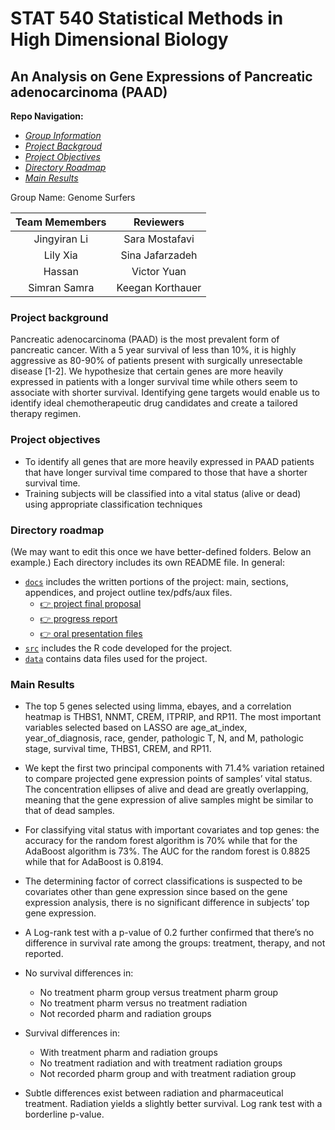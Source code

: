 STAT 540 Statistical Methods in High Dimensional Biology
=================================================

An Analysis on Gene Expressions of Pancreatic adenocarcinoma (PAAD)
--------------------------------------------------------------------------------
**Repo Navigation:**

- *[Group Information](#org0)*
- *[Project Backgroud](#org1)*
- *[Project Objectives](#org2)*
- *[Directory Roadmap](#org3)*
- *[Main Results](#org4)*



<a id="org0"></a>
Group Name: Genome Surfers

| Team Memembers  |  Reviewers |
| :---: |  :---: |  
| Jingyiran Li |  Sara Mostafavi |
| Lily Xia |  Sina Jafarzadeh |
|  Hassan  |  Victor Yuan |
| Simran Samra |  Keegan Korthauer |

<a id="org1"></a>
### Project background

Pancreatic adenocarcinoma (PAAD) is the most prevalent form of pancreatic cancer. With a 5 year survival of less than 10%, it is highly aggressive as 80-90% of patients present with surgically unresectable disease [1-2]. We hypothesize that certain genes are more heavily expressed in patients with a longer survival time while others seem to associate with shorter survival. Identifying gene targets would enable us to identify ideal chemotherapeutic drug candidates and create a tailored therapy regimen. 


<a id="org2"></a>
### Project objectives

-   To identify all genes that are more heavily expressed in PAAD patients that have longer survival time compared to those that have a shorter survival time.
-   Training subjects will be classified into a vital status (alive or dead) using appropriate classification techniques


<a id="org3"></a>
### Directory roadmap

(We may want to edit this once we have better-defined folders. Below an example.) Each directory includes its own README file. In general: 
* [`docs`](https://github.com/STAT540-UBC/Repo_team_Genome-Surfers_W2020/tree/master/docs) includes the written portions of the project: main, sections, appendices, and project outline tex/pdfs/aux files. 
  + [:point_right: project final proposal](https://github.com/STAT540-UBC/Repo_team_Genome-Surfers_W2020/blob/master/docs/project_proposal.md)
  + [:point_right: progress report](https://github.com/STAT540-UBC/Repo_team_Genome-Surfers_W2020/blob/master/docs/progress_report.md)
  + [:point_right: oral presentation files](https://github.com/STAT540-UBC/Repo_team_Genome-Surfers_W2020/tree/master/results/Oral%20presentation)
* [`src`](https://github.com/STAT540-UBC/Repo_team_Genome-Surfers_W2020/tree/master/src) includes the R code developed for the project.
* [`data`](https://github.com/STAT540-UBC/Repo_team_Genome-Surfers_W2020/tree/master/data) contains data files used for the project.


<a id="org4"></a>
### Main Results

* The top 5 genes selected using limma, ebayes, and a correlation heatmap is THBS1, NNMT, CREM, ITPRIP, and RP11. The most important variables selected based on LASSO are age_at_index, year_of_diagnosis, race, gender, pathologic T, N, and M, pathologic stage, survival time, THBS1, CREM, and RP11.

* We kept the first two principal components with 71.4% variation retained to compare projected gene expression points of samples’ vital status. The concentration ellipses of alive and dead are greatly overlapping, meaning that the gene expression of alive samples might be similar to that of dead samples. 

* For classifying vital status with important covariates and top genes: the accuracy for the random forest algorithm is 70% while that for the AdaBoost algorithm is 73%. The AUC for the random forest is 0.8825 while that for AdaBoost is 0.8194.

* The determining factor of correct classifications is suspected to be covariates other than gene expression since based on the gene expression analysis, there is no significant difference in subjects’ top gene expression. 

* A Log-rank test with a p-value of 0.2 further confirmed that there’s no difference in survival rate among the groups: treatment, therapy, and not reported.

* No survival differences in:
    * No treatment pharm group versus treatment pharm group
    * No treatment pharm versus no treatment radiation
    * Not recorded pharm and radiation groups

* Survival differences in:
    * With treatment pharm and radiation groups
    * No treatment radiation and with treatment radiation groups
    * Not recorded pharm group and with treatment radiation group

* Subtle differences exist between radiation and pharmaceutical treatment. Radiation yields a slightly better survival. Log rank test with a borderline p-value.


